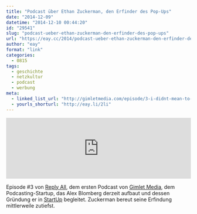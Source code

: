 ```yaml
---
title: "Podcast über Ethan Zuckerman, den Erfinder des Pop-Ups"
date: "2014-12-09"
datetime: "2014-12-10 00:44:20"
id: "29541"
slug: "podcast-ueber-ethan-zuckerman-den-erfinder-des-pop-ups"
url: "https://eay.cc/2014/podcast-ueber-ethan-zuckerman-den-erfinder-des-pop-ups/"
author: "eay"
format: "link"
categories:
  - 0815
tags:
  - geschichte
  - netzkultur
  - podcast
  - werbung
meta:
  - linked_list_url: "http://gimletmedia.com/episode/3-i-didnt-mean-to-break-the-internet/"
  - yourls_shorturl: "http://eay.li/2li"
---
```


<iframe width="100%" height="166" scrolling="no" frameborder="no" src="https://w.soundcloud.com/player/?url=https%3A//api.soundcloud.com/tracks/179851815&amp;color=00ac42"></iframe>

Episode #3 von [Reply All](http://gimletmedia.com/show/reply-all/), dem ersten Podcast von [Gimlet Media](http://gimletmedia.com/), dem Podcasting-Startup, das Alex Blomberg derzeit aufbaut und dessen Gründung er in [StartUp](//eay.cc/2014/startup-ein-podcast-ueber-die-gruendung-eines-startups/) begleitet. Zuckerman bereut seine Erfindung mittlerweile zutiefst.
